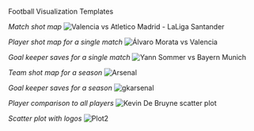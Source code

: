 
Football Visualization Templates

*Match shot map*
![Valencia vs Atletico Madrid - LaLiga Santander](https://user-images.githubusercontent.com/80650976/187551048-8be04ab9-f745-4a76-97dd-34fc361b9e34.png)

*Player shot map for a single match*
![Álvaro Morata vs Valencia](https://user-images.githubusercontent.com/80650976/187550846-e8f3e7a8-1da7-4bc6-922e-5456cf0e6bc2.jpg)

*Goal keeper saves for a single match*
![Yann Sommer vs Bayern Munich](https://user-images.githubusercontent.com/80650976/188155928-3aa22bc4-2ef5-4018-aaad-5e5c8a12231e.png)

*Team shot map for a season*
![Arsenal](https://user-images.githubusercontent.com/80650976/188284308-9db53b41-0cd1-4683-ad86-cfd2bc6f1565.png)

*Goal keeper saves for a season*
![gkarsenal](https://user-images.githubusercontent.com/80650976/188284547-ebccb22f-3ccc-4468-af46-501c03ef913d.png)

*Player comparison to all players*
![Kevin De Bruyne scatter plot](https://user-images.githubusercontent.com/80650976/188630496-1282bb26-bccf-4b21-9cbc-7642c36f8369.png)

*Scatter plot with logos*
![Plot2](https://user-images.githubusercontent.com/80650976/189486787-e904dece-38c6-4fa4-871f-88759b717f98.png)
